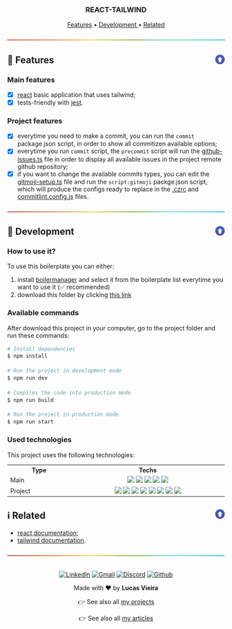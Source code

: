 <a name="TOC"></a>

<h3 align="center">
<!-- <DYNFIELD:boilerplate_name> -->
  REACT-TAILWIND
<!-- </DYNFIELD:boilerplate_name> -->
</h3>

<p align="center">
  <a href="#dart-features">Features</a> • <a href="#wrench-development">Development
</a> • <a href="#information_source-related">Related</a>
</p>

<!-- <DYNFIELD:boilerplate_image> -->

<!-- </DYNFIELD:boilerplate_image> -->

<div align="center"><a href="#"><img src="./.github/images/divider.png" /></a></div>

## :dart: Features</a><a href="#TOC"><img align="right" src="./.github/images/up_arrow.png" width="22"></a>

### Main features
<!-- <DYNFIELD:boilerplate_app_features> -->
- [x] [react](https://github.com/facebook/react) basic application that uses tailwind;
- [x] tests-friendly with [jest](https://github.com/facebook/jest).
<!-- </DYNFIELD:boilerplate_app_features> -->

### Project features

<!-- <DYNFIELD:boilerplate_project_features> -->
- [x] everytime you need to make a commit, you can run the `commit` package.json script, in order to show all commitizen available options;
- [x] everytime you run `commit` script, the `precommit` script will run the [github-issues.ts](./scripts/github-issues.ts) file in order to display all available issues in the project remote github repository;
- [x] if you want to change the available commits types, you can edit the [gitmoji-setup.ts](./scripts/gitmoji-setup.ts) file and run the `script:gitmoji` packge.json script, which will produce the configs ready to replace in the [.czrc](./.czrc) and [commitlint.config.js](./commitlint.config.js) files.
<!-- </DYNFIELD:boilerplate_project_features> -->

<div align="center"><a href="#"><img src="./.github/images/divider.png" /></a></div>

## :wrench: Development<a href="#TOC"><img align="right" src="./.github/images/up_arrow.png" width="22"></a>

### How to use it?

To use this boilerplate you can either:

<!-- <DYNFIELD:boilerplate_project_download> -->
1. install [boilermanager](https://github.com/lucasvtiradentes/boilermanager) and select it from the boilerplate list everytime you want to use it (✅ recommended)
2. download this folder by clicking [this link](https://download-directory.github.io/?url=https://github.com/lucasvtiradentes/boilermanager-boilerplates/tree/master/boilerplates/frontend-app/react-tailwind)
<!-- </DYNFIELD:boilerplate_project_download> -->

<!-- <DYNFIELD:boilerplate_available_commands> -->
### Available commands

After download this project in your computer, go to the project folder and run these commands:

```bash
# Install dependencies
$ npm install

# Run the project in development mode
$ npm run dev

# Compiles the code into production mode
$ npm run build

# Run the project in production mode
$ npm run start
```

<!-- </DYNFIELD:boilerplate_available_commands> -->

### Used technologies

This project uses the following technologies:

<!-- <DYNFIELD:boilerplate_technologies_table> -->
<div align="center">
<table>
  <tr>
    <th>Type</th>
    <th>Techs</th>
  </tr>
  <tr>
    <td width="150">Main</td>
    <td align="center" width="400">
      <a href="https://nodejs.org/"><img src="https://img.shields.io/badge/node.js-339933?logo=nodedotjs&logoColor=white"></a>
      <a href="https://typescriptlang.org/"><img src="https://img.shields.io/badge/typescript-%23007ACC.svg?logo=typescript&logoColor=white"></a>
      <a href="https://reactjs.org/"><img src="https://img.shields.io/badge/react-%2320232a.svg?logo=react&logoColor=%2361DAFB"></a>
      <a href="https://tailwindcss.com/"><img src="https://img.shields.io/badge/tailwind-1e3a8a?logo=tailwindcss&logoColor=white"></a>
      <a href="https://jestjs.io/"><img src="https://img.shields.io/badge/jest-black?logo=jest&logoColor=white"></a>
    </td>
  </tr>
  <tr>
    <td width="150">Project</td>
    <td align="center" width="400">
      <a href="https://code.visualstudio.com/"><img src="https://img.shields.io/badge/vscode-blue?logo=visualstudiocode&logoColor=white"></a>
      <a href="https://github.com/typicode/husky"><img src="https://img.shields.io/badge/🐶%20husky-yellow?logo=husky&logoColor=white"></a>
      <a href="https://github.com/conventional-changelog/commitlint"><img src="https://img.shields.io/badge/commitlint-red?logo=commitlint&logoColor=white"></a>
      <a href="https://github.com/commitizen/cz-cli"><img src="https://img.shields.io/badge/commitizen-pink?logo=conventionalcommits&logoColor=white"></a>
      <a href="https://editorconfig.org/"><img src="https://img.shields.io/badge/Editor%20Config-E0EFEF?logo=editorconfig&logoColor=000"></a>
      <a href="https://prettier.io/"><img src="https://img.shields.io/badge/prettier-blue?logo=prettier&logoColor=white"></a>
      <a href="https://eslint.org/"><img src="https://img.shields.io/badge/ESLint-4B3263?logo=eslint&logoColor=white"></a>
      <a href="https://github.com/okonet/lint-staged"><img src="https://img.shields.io/badge/🚫%20lint%20staged-yellow?&logoColor=white"></a>
    </td>
  </tr>
</table>
</div>
<!-- </DYNFIELD:boilerplate_technologies_table> -->

## :information_source: Related<a href="#TOC"><img align="right" src="./.github/images/up_arrow.png" width="22"></a>

<!-- <DYNFIELD:boilerplate_related> -->
- [react documentation](https://www.reactjs.org/pt/);
- [tailwind documentation](https://tailwindcss.com/).
<!-- </DYNFIELD:boilerplate_related> -->

<div align="center"><a href="#"><img src="./.github/images/divider.png" /></a></div>

<br>

<!-- <DYNFIELD:footer> -->

  <div align="center">
    <p>
      <a target="_blank" href="https://www.linkedin.com/in/lucasvtiradentes/"><img src="https://img.shields.io/badge/-linkedin-blue?logo=Linkedin&logoColor=white" alt="LinkedIn"></a>
      <a target="_blank" href="mailto:lucasvtiradentes@gmail.com"><img src="https://img.shields.io/badge/gmail-red?logo=gmail&logoColor=white" alt="Gmail"></a>
      <a target="_blank" href="https://discord.com/users/262326726892191744"><img src="https://img.shields.io/badge/discord-5865F2?logo=discord&logoColor=white" alt="Discord"></a>
      <a target="_blank" href="https://github.com/lucasvtiradentes/"><img src="https://img.shields.io/badge/github-gray?logo=github&logoColor=white" alt="Github"></a>
    </p>
    <p>Made with ❤️ by <b>Lucas Vieira</b></p>
    <p>👉 See also all <a href="https://github.com/lucasvtiradentes/lucasvtiradentes/blob/master/portfolio/PROJECTS.md#TOC">my projects</a></p>
    <p>👉 See also all <a href="https://github.com/lucasvtiradentes/my-tutorials/blob/master/README.md#TOC">my articles</a></p>
  </div>
<!-- </DYNFIELD:footer> -->

